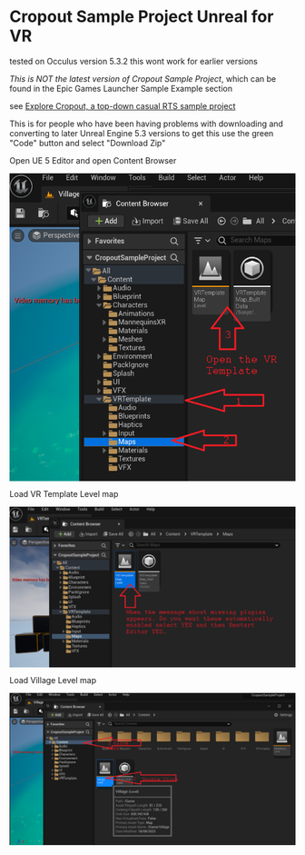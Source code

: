 # Cropout Sample Project Unreal for VR 

tested on Occulus  version 5.3.2 this wont work for earlier versions

*This is NOT the latest version of  Cropout Sample Project*, which can be found in the Epic Games Launcher Sample Example section

see [Explore Cropout, a top-down casual RTS sample project](https://forums.unrealengine.com/t/explore-cropout-a-top-down-casual-rts-sample-project-general-announcements/1239909)


This is for people who have been having problems with downloading and converting to later Unreal Engine 5.3 versions
to get this use the green "Code" button and select "Download Zip"

Open UE 5 Editor and open Content Browser

<img alt="Vr setup one" src="/VR%20how%20to%20update/1NavigateVRtemplate.png" align="top" width="600">

Load VR Template Level map

<img alt="Vr setup two" src="/VR%20how%20to%20update/2VRLevel%20loading.png" align="top" width="600">

Load Village Level map

<img alt="Vr setup one" src="/VR%20how%20to%20update/3Set%20Back%20to%20Village%20Level.png"  align="top" width="600">

